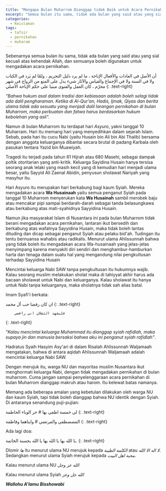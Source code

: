 ```yaml
---
title: "Mengapa Bulan Muharrom Dianggap tidak Baik untuk Acara Pernikahan?"
excerpt: "Semua bulan itu sama, tidak ada bulan yang said atau yang sial kecuali atas kehendak Allah, dan semuanya boleh digunakan untuk mengadakan acara pernikahan."
categories:
  - Keislaman
tags:
  - tafsir
  - pernikahan
  - muharam
---
```


Sebenarnya semua bulan itu sama, tidak ada bulan yang said atau yang sial kecuali atas kehendak Allah, dan semuanya boleh digunakan untuk mengadakan acara pernikahan.

أن الأصل في العادات والأفعال الإباحة ، ما لم يرد دليل التحريم ، ولمّا لم يَرد في الكتاب ولا في السنة ولا في الإجماع والقياس والآثار شيء يدل على المنع من الزواج في شهر محرّم ، كان العمل والفتوى مبنيا على حكم الإباحة الأصلي
{: .text-right}

_"Bahwa hukum asal dalam tradisi dan kebiasaan adalah boleh selagi tidak ada dalil pengharaman. Ketika di Al-Qur'an, Hadis, Ijmak, Qiyas dan berita ulama tidak ada sesuatu yang menjadi dalil larangan pernikahan di bulan Muharrom, maka perbuatan dan fatwa harus berdasarkan hukum kebolehan yang asli"._

Namun di bulan Muharrom itu terdapat hari _Asyuro_, yakni tanggal 10 Muharram. Hari itu memang hari yang menyedihkan dalam sejarah Islam. Sebab, pada hari itu cucu Nabi (yaitu Husain bin Ali bin Abi Thalib) bersama dengan anggota keluarganya dibantai secara brutal di padang Karbala oleh pasukan tentara Yazid bin Muawiyah.

Tragedi itu terjadi pada tahun 61 Hijrah atau 680 Masehi, sebagai dampak poltik otoritarian yang anti-kritik. Keluarga Sayidina Husain hanya tersisa seorang anak lelaki yang masih kecil yang di kemudian hari menjadi ulama besar, yaitu Sayyid Ali Zaenal Abidin, penyusun sholawat Nariyah yang masyhur itu.

Hari Asyuro itu merupakan hari berkabung bagi kaum Syiah. Mereka mengadakan acara **Wa Husainaah** yaitu semua penganut Syiah pada tanggal 10 Muharrom menyerukan kata **Wa Husainah** sambil merobek baju atau mencakar pipi sampai berdarah-darah sebagai tanda belasungkawa atau berkabung atas mati-syahidnya Sayyidina Husain.

Namun jika masyarakat Islam di Nusantara ini pada bulan Muharrom tidak berani mengadakan acara pernikahan, lantaran ikut bersedih dan berkabung atas wafatnya Sayyidina Husain, maka tidak boleh lantas dituding dan dicap sebagai penganut Syiah atau pelaku bid'ah. Tudingan itu tentu bernuansa wahabis atau radikalis. Menurut ulama Ahlissunnah bahwa yang tidak boleh itu mengadakan acara Wa-husainaah yang jelas-jelas menyimpang karena menyakiti diri sendiri dan menghambur-hamburkan harta dan tenaga dalam suatu hal yang mengandung nilai pengkultusan terhadap Sayyidina Husain 

Mencintai keluarga Nabi SAW tanpa pengkultusan itu hukumnya wajib. Kalau seorang muslim melakukan sholat maka di tahiyyat akhir harus ada bacaan sholawat untuk Nabi dan keluarganya. Kalau sholawat itu hanya untuk Nabi tanpa keluarganya, maka sholatnya tidak sah alias batal. 

Imam Syafi'i berkata:

ان كان رفضا حب أل محمد
{: .text-right}

        فليشهد الثقلان اني رافضي
{: .text-right}

_"Kalau mencintai keluarga Muhammad itu dianggap syiah rafidlah, maka supaya jin dan manusia bersaksi bahwa aku ini penganut syiah rafidlah"_.

Hadratus Syaih Hasyim Asy'ari di dalam Risalah Ahlissunnah Waljamaah mengatakan, bahwa di antara aqidah Ahlissunnah Waljamaah adalah mencintai keluarga Nabi SAW.

Dengan merujuk itu, warga NU dan mayoritas muslim Nusantara ikut menghormati keluarga Nabi, dengan tidak mengadakan pernikahan di bulan muharrom. Cuma jangan sampai penyelenggaraan acara pernikahan di bulan Muharrom dianggap makruh atau harom. Itu kelewat batas namanya.

Memang ada beberapa amalan yang kebetulan dilakukan oleh warga NU dan kaum Syiah, tapi tidak boleh dianggap bahwa NU identik dengan Syiah. 
Di antaranya senandung puji-pujian: 

لي خمسة اطفي بها # حر الوباء الحاطمة
{: .text-right}

المصصطفي والمرتضي # وابناهما وفاطمة
{: .text-right}

Ada lagi doa:

يا الله بها يا الله بها يا الله بحسنة الخاتمة.
{: .text-right}

Dlomir _ها_ itu menurut ulama NU merujuk kepada _الكلمة الطيبة_ atau _لا اله الا الله_. Sedangkan menurut ulama Syiah merujuk kepada _محبة اهل البيت_.

Kalau menurut ulama NU _الله عز وجل_

Kalau menurut ulama Syiah _الله جل وعز_
 
**_Wallohu A'lamu Bisshowabi_**
